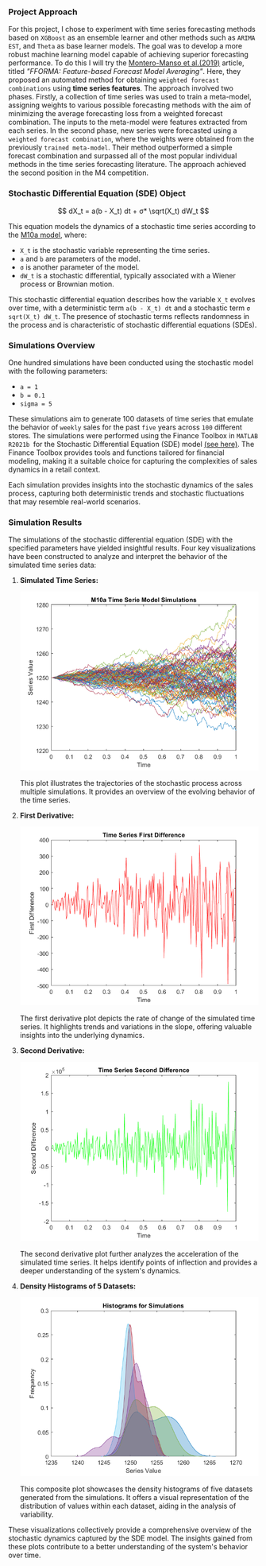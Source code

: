 
### Project Approach

For this project, I chose to experiment with time series forecasting methods based on `XGBoost` as an ensemble learner and other methods such as `ARIMA` `EST`, and `Theta` as base learner models. The goal was to develop a more robust machine learning model capable of achieving superior forecasting performance. To do this I will try the [Montero-Manso et al.(2019)](https://robjhyndman.com/papers/fforma.pdf) article, titled *"FFORMA: Feature-based Forecast Model Averaging"*. Here, they proposed an automated method for obtaining `weighted forecast combinations` using **time series features**. The approach involved two phases. Firstly, a collection of time series was used to train a meta-model, assigning weights to various possible forecasting methods with the aim of minimizing the average forecasting loss from a weighted forecast combination. The inputs to the meta-model were features extracted from each series. In the second phase, new series were forecasted using a `weighted forecast combination`, where the weights were obtained from the previously `trained meta-model`. Their method outperformed a simple forecast combination and surpassed all of the most popular individual methods in the time series forecasting literature. The approach achieved the second position in the M4 competition.




### Stochastic Differential Equation (SDE) Object
$$
dX_t = a(b - X_t) dt + σ* \sqrt(X_t) dW_t
$$

This equation models the dynamics of a stochastic time series according to the [M10a model](Docs/), where:

- `X_t` is the stochastic variable representing the time series.
- `a` and `b` are parameters of the model.
- `σ` is another parameter of the model.
- `dW_t` is a stochastic differential, typically associated with a Wiener process or Brownian motion.


This stochastic differential equation describes how the variable `X_t` evolves over time, with a deterministic term `a(b - X_t) dt` and a stochastic term `σ sqrt(X_t) dW_t`. The presence of stochastic terms reflects randomness in the process and is characteristic of stochastic differential equations (SDEs).

### Simulations Overview

One hundred simulations have been conducted using the stochastic model with the following parameters:

- `a = 1`
- `b = 0.1`
- `sigma = 5`

These simulations aim to generate 100 datasets of time series that emulate the behavior of `weekly` sales for the past `five` years across `100` different stores. The simulations were performed using the Finance Toolbox in `MATLAB R2021b `for the Stochastic Differential Equation (SDE) model [(see here)](matlab/SDE_M10a.m). The Finance Toolbox provides tools and functions tailored for financial modeling, making it a suitable choice for capturing the complexities of sales dynamics in a retail context.

Each simulation provides insights into the stochastic dynamics of the sales process, capturing both deterministic trends and stochastic fluctuations that may resemble real-world scenarios.


### Simulation Results

The simulations of the stochastic differential equation (SDE) with the specified parameters have yielded insightful results. Four key visualizations have been constructed to analyze and interpret the behavior of the simulated time series data:

1. **Simulated Time Series:**

   ![Simulated Time Series](img/simulations.png)

   This plot illustrates the trajectories of the stochastic process across multiple simulations. It provides an overview of the evolving behavior of the time series.

2. **First Derivative:**

   ![First Derivative](img/first_diff.png)

   The first derivative plot depicts the rate of change of the simulated time series. It highlights trends and variations in the slope, offering valuable insights into the underlying dynamics.

3. **Second Derivative:**

   ![Second Derivative](img/second_diff.png)

   The second derivative plot further analyzes the acceleration of the simulated time series. It helps identify points of inflection and provides a deeper understanding of the system's dynamics.

4. **Density Histograms of 5 Datasets:**

   ![Density Histograms](img/kdensity.png)

   This composite plot showcases the density histograms of five datasets generated from the simulations. It offers a visual representation of the distribution of values within each dataset, aiding in the analysis of variability.

These visualizations collectively provide a comprehensive overview of the stochastic dynamics captured by the SDE model. The insights gained from these plots contribute to a better understanding of the system's behavior over time.
